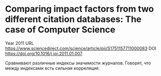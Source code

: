 # Comparing impact factors from two different citation databases: The case of Computer Science

Year 2011
URL https://www.sciencedirect.com/science/article/pii/S1751157711000083
DOI https://doi.org/10.1016/j.joi.2011.01.007

Сравнивают различные индексы значимости журналов. Говорят, что между индексами есть сильная корреляция.